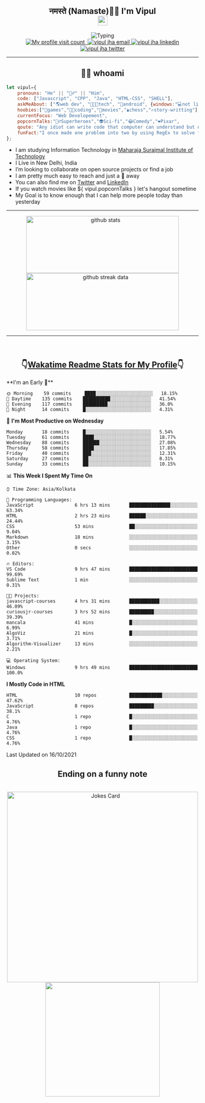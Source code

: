 <h2 align="center">नमस्ते (Namaste)🙏🏻 I'm Vipul<br><img src="https://media.giphy.com/media/hvRJCLFzcasrR4ia7z/giphy.gif" width="25px"></h2>
<div align=center>
<img src="https://readme-typing-svg.herokuapp.com?font=Fira+Code&color=A020E3&center=true&vCenter=true&lines=Web+Developement;Watching+Movies+and+shows;Javascript;Cricket;Linux" alt="Typing">
</div>
<div align=center>
<a href="https://github.com/thevipuljha">
    <img src="https://komarev.com/ghpvc/?username=thevipuljha&color=800080&label=Love+You&style=flat-square" alt="My profile visit count">
</a>
<a href="https://vipuljha.netlify.app">
    <img src="https://img.shields.io/static/v1?label=&style=flat-square&&message=Portfolio&color=339E37" alt="">
</a>
<a href="mailto:vipuljha1142@gmail.com">
    <img src="https://img.shields.io/static/v1?label=&style=flat-square&logoWidth=14&message=vipuljha1142@gmail.com&logo=gmail&labelColor=white&logoColor=EA4335&color=EA4335" alt="vipul jha email">
</a>
<a href="https://www.linkedin.com/in/thevipuljha">
    <img src="https://img.shields.io/static/v1?label=&style=flat-square&logoWidth=14&message=thevipuljha&logo=linkedin&labelColor=white&logoColor=0A66C2&color=0A66C2" alt="vipul jha linkedin">
</a>
<a href="https://twitter.com/thevipuljha">
    <img src="https://img.shields.io/static/v1?label=&style=flat-square&logoWidth=14&message=thevipuljha&logo=twitter&labelColor=white&logoColor=1DA1F2&color=1DA1F2" alt="vipul jha twitter">
</a>
</div>
<hr>
<h2 align="center"> 👨‍💻 whoami</h2>

```javascript
let vipul={
    pronouns: "He" || "🙋‍♂️" || "Him",
    code: ["Javascript", "CPP", "Java", "HTML-CSS", "SHELL"],
    askMeAbout: ["🌎web dev", "👨🏼‍💻tech", "📱android", {windows:"💻not literally"}],
    hoobies:["🏏games","👨‍💻coding","🍿movies","♟️chess","✍️story-writting"],
    currentFocus: "Web Developement",
    popcornTalks:"🦸‍♂️Superheroes","👽Sci-fi","😂Comedy","❤️Pixar",
    qoute: "Any idiot can write code that computer can understand but only good developers can write code that humans can understand",
    funFact:"I once made one problem into two by using RegEx to solve first problem"
};
```

- I am studying Information Technology in [Maharaja Surajmal Institute of Technology](https://www.msit.in/)
- I Live in New Delhi, India
- I’m looking to collaborate on open source projects or find a job
- I am pretty much easy to reach and just a 👋 away
- You can also find me on [Twitter](https://twitter.com/thevipuljha) and [LinkedIn](https://www.linkedin.com/in/thevipuljha)
- If you watch movies like ${ vipul.popcornTalks } let's hangout sometime
- My Goal is to know enough that I can help more people today than yesterday
<hr>
<div align=center>
<a href="https://github.com/anuraghazra/github-readme-stats"><img src = "https://github-readme-stats.vercel.app/api?username=thevipuljha&show_icons=true&count_private=true&custom_title=MY+GITHUB+DATA&theme=radical&border_color=753778"  alt="github stats" height="150" width="400"></a>
<a href="https://github.com/DenverCoder1/github-readme-streak-stats"><img src = "http://github-readme-streak-stats.herokuapp.com?user=thevipuljha&theme=radical&fire=FFE608&border=753778" alt="github streak data" height="150" width="400"></a>
</div>
<hr>
<br>

<h2 align=center>👇<a href="https://wakatime.com/">Wakatime </a><a href="https://github.com/anmol098/waka-readme-stats">Readme Stats for My Profile</a>👇</h2>
<!--START_SECTION:waka-->
**I'm an Early 🐤** 

```text
🌞 Morning    59 commits     ████░░░░░░░░░░░░░░░░░░░░░   18.15% 
🌆 Daytime    135 commits    ██████████░░░░░░░░░░░░░░░   41.54% 
🌃 Evening    117 commits    █████████░░░░░░░░░░░░░░░░   36.0% 
🌙 Night      14 commits     █░░░░░░░░░░░░░░░░░░░░░░░░   4.31%

```
📅 **I'm Most Productive on Wednesday** 

```text
Monday       18 commits     █░░░░░░░░░░░░░░░░░░░░░░░░   5.54% 
Tuesday      61 commits     ████░░░░░░░░░░░░░░░░░░░░░   18.77% 
Wednesday    88 commits     ██████░░░░░░░░░░░░░░░░░░░   27.08% 
Thursday     58 commits     ████░░░░░░░░░░░░░░░░░░░░░   17.85% 
Friday       40 commits     ███░░░░░░░░░░░░░░░░░░░░░░   12.31% 
Saturday     27 commits     ██░░░░░░░░░░░░░░░░░░░░░░░   8.31% 
Sunday       33 commits     ██░░░░░░░░░░░░░░░░░░░░░░░   10.15%

```


📊 **This Week I Spent My Time On** 

```text
⌚︎ Time Zone: Asia/Kolkata

💬 Programming Languages: 
JavaScript               6 hrs 13 mins       ███████████████░░░░░░░░░░   63.34% 
HTML                     2 hrs 23 mins       ██████░░░░░░░░░░░░░░░░░░░   24.44% 
CSS                      53 mins             ██░░░░░░░░░░░░░░░░░░░░░░░   9.04% 
Markdown                 18 mins             ░░░░░░░░░░░░░░░░░░░░░░░░░   3.15% 
Other                    0 secs              ░░░░░░░░░░░░░░░░░░░░░░░░░   0.02%

🔥 Editors: 
VS Code                  9 hrs 47 mins       █████████████████████████   99.69% 
Sublime Text             1 min               ░░░░░░░░░░░░░░░░░░░░░░░░░   0.31%

🐱‍💻 Projects: 
javascript-courses       4 hrs 31 mins       ███████████░░░░░░░░░░░░░░   46.09% 
curiousjr-courses        3 hrs 52 mins       █████████░░░░░░░░░░░░░░░░   39.39% 
mancala                  41 mins             █░░░░░░░░░░░░░░░░░░░░░░░░   6.99% 
AlgoViz                  21 mins             █░░░░░░░░░░░░░░░░░░░░░░░░   3.71% 
Algorithm-Visualizer     13 mins             ░░░░░░░░░░░░░░░░░░░░░░░░░   2.21%

💻 Operating System: 
Windows                  9 hrs 49 mins       █████████████████████████   100.0%

```

**I Mostly Code in HTML** 

```text
HTML                     10 repos            ████████████░░░░░░░░░░░░░   47.62% 
JavaScript               8 repos             █████████░░░░░░░░░░░░░░░░   38.1% 
C                        1 repo              █░░░░░░░░░░░░░░░░░░░░░░░░   4.76% 
Java                     1 repo              █░░░░░░░░░░░░░░░░░░░░░░░░   4.76% 
CSS                      1 repo              █░░░░░░░░░░░░░░░░░░░░░░░░   4.76%

```



 Last Updated on 16/10/2021
<!--END_SECTION:waka-->

<div align=center>
<h2 align=center> Ending on a funny note</h2>
<br>
<img src="https://readme-jokes.vercel.app/api?theme=tokyonight" alt="Jokes Card" width="500"/>
<br>
<img src="https://media.giphy.com/media/3o6Zt6KHxJTbXCnSvu/giphy.gif" width="300"/>
</div>
